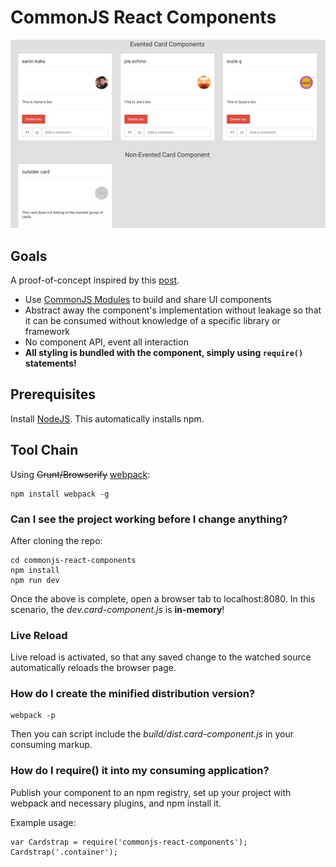 # CommonJS React Components

![Image](screenshot.png?raw=true "screenshot")

## Goals

A proof-of-concept inspired by this [post](http://simonsmith.io/writing-react-components-as-commonjs-modules/).

- Use [CommonJS Modules](https://www.safaribooksonline.com/library/view/learning-javascript-design/9781449334840/ch11s03.html) 
to build and share UI components
- Abstract away the component's implementation without leakage so that it can be consumed without knowledge of a 
specific library or framework
- No component API, event all interaction
- **All styling is bundled with the component, simply using `require()` statements!**

## Prerequisites

Install [NodeJS](http://nodejs.org/download/). This automatically installs npm.

## Tool Chain

Using ~~Grunt/Browserify~~ 
[webpack](http://christianalfoni.github.io/javascript/2014/12/13/did-you-know-webpack-and-react-is-awesome.html):


    npm install webpack -g 

### Can I see the project working before I change anything?

After cloning the repo:

    cd commonjs-react-components
    npm install
    npm run dev

Once the above is complete, open a browser tab to localhost:8080. In this scenario, the _dev.card-component.js_ is 
**in-memory**!

### Live Reload

Live reload is activated, so that any saved change to the watched source automatically reloads the browser page.

### How do I create the minified distribution version?

    webpack -p
    
Then you can script include the _build/dist.card-component.js_ in your consuming markup. 

### How do I require() it into my consuming application?

Publish your component to an npm registry, set up your project with webpack and necessary plugins, and npm install it. 

Example usage:

    var Cardstrap = require('commonjs-react-components');
    Cardstrap('.container');
    